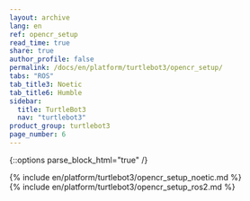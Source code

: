 ```yaml
---
layout: archive
lang: en
ref: opencr_setup
read_time: true
share: true
author_profile: false
permalink: /docs/en/platform/turtlebot3/opencr_setup/
tabs: "ROS"
tab_title3: Noetic
tab_title6: Humble
sidebar:
  title: TurtleBot3
  nav: "turtlebot3"
product_group: turtlebot3
page_number: 6
---
```


<style>body {counter-reset: h1 3 !important;}</style>
<div style="counter-reset: h2 2"></div>

{::options parse_block_html="true" /}

<!--[dummy Header 1]>
  <h1 id="dummy">Quick Start Guide</h1>
  <h2 id="dummy">OpenCR Setup</h2>
  <p class="dummy_content">OpenCR Setup</p>
<![end dummy Header 1]-->

<!-- <section data-id="{{ page.tab_title1 }}" class="tab_contents">
{% include en/platform/turtlebot3/opencr_setup_kinetic.md %}
</section> -->

<!-- <section data-id="{{ page.tab_title2 }}" class="tab_contents">
{% include en/platform/turtlebot3/opencr_setup_melodic.md %}
</section> -->

<section data-id="{{ page.tab_title3 }}" class="tab_contents">
{% include en/platform/turtlebot3/opencr_setup_noetic.md %}
</section>

<!-- <section data-id="{{ page.tab_title4 }}" class="tab_contents">
{% include en/platform/turtlebot3/opencr_setup_dashing.md %}
</section> -->

<!-- <section data-id="{{ page.tab_title5 }}" class="tab_contents">
{% include en/platform/turtlebot3/opencr_setup_ros2.md %}
</section> -->

<section data-id="{{ page.tab_title6 }}" class="tab_contents">
{% include en/platform/turtlebot3/opencr_setup_ros2.md %}
</section>

<!-- <section data-id="{{ page.tab_title6 }}" class="tab_contents">
{% include en/platform/turtlebot3/opencr_setup_windows.md %}
</section> -->
